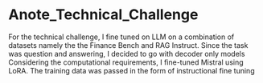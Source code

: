 # Anote_Technical_Challenge

For the technical challenge, I fine tuned on LLM on a combination of datasets namely the the Finance Bench and RAG Instruct.
Since the task was question and answering, I decided to go with decoder only models
Considering the computational requirements, I fine-tuned Mistral using LoRA. 
The training data was passed in the form of instructional fine tuning 
